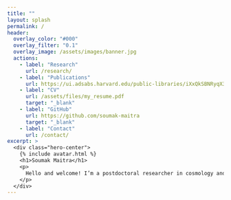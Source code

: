 ```yaml
---
title: ""
layout: splash
permalink: /
header:
  overlay_color: "#000"
  overlay_filter: "0.1"
  overlay_image: /assets/images/banner.jpg
  actions:
    - label: "Research"
      url: /research/
    - label: "Publications"
      url: https://ui.adsabs.harvard.edu/public-libraries/iXxQkSBNRyqX3YxHeLm5JQ
    - label: "CV"
      url: /assets/files/my_resume.pdf
      target: "_blank"
    - label: "GitHub"
      url: https://github.com/soumak-maitra
      target: "_blank"
    - label: "Contact"
      url: /contact/
excerpt: >
  <div class="hero-center">
    {% include avatar.html %}
    <h1>Soumak Maitra</h1>
    <p>
      Hello and welcome! I’m a postdoctoral researcher in cosmology and astrophysics at the Department of Theoretical Physics, "Tata Institute of Fundamental Research (TIFR), Mumbai". I did my Ph.D. at the "Inter-University Centre for Astronomy and Astrophysics (IUCAA), Pune", and spent time in Italy as a postdoc at "Istituto Nazionale di Astrofisica – Osservatorio Astronomico di Trieste (INAF–OATs), Italy". I’m broadly interested in the large-scale structure of the Universe and its early evolution, including the Epoch of Reionization.
    </p>
  </div>
---
```

